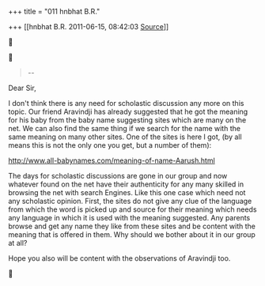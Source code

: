 +++
title = "011 hnbhat B.R."

+++
[[hnbhat B.R.	2011-06-15, 08:42:03 [Source](https://groups.google.com/g/samskrita/c/Z1sN7qiviXM)]]







> --

  

Dear Sir,

  

I don't think there is any need for scholastic discussion any more on this topic. Our friend Aravindji has already suggested that he got the meaning for his baby from the baby name suggesting sites which are many on the net. We can also find the same thing if we search for the name with the same meaning on many other sites. One of the sites is here I got, (by all means this is not the only one you get, but a number of them):

  

<http://www.all-babynames.com/meaning-of-name-Aarush.html>

  

The days for scholastic discussions are gone in our group and now whatever found on the net have their authenticity for any many skilled in browsing the net with search Engines. Like this one case which need not any scholastic opinion. First, the sites do not give any clue of the language from which the word is picked up and source for their meaning which needs any language in which it is used with the meaning suggested. Any parents browse and get any name they like from these sites and be content with the meaning that is offered in them. Why should we bother about it in our group at all?

  

Hope you also will be content with the observations of Aravindji too.





